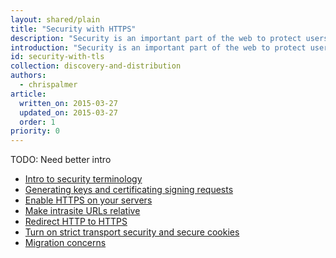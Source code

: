 ```yaml
---
layout: shared/plain
title: "Security with HTTPS"
description: "Security is an important part of the web to protect users and moving forward TLS support will be required to use new and exciting APIs in the future."
introduction: "Security is an important part of the web to protect users and moving forward TLS support will be required to use new and exciting APIs in the future."
id: security-with-tls
collection: discovery-and-distribution
authors:
  - chrispalmer
article:
  written_on: 2015-03-27
  updated_on: 2015-03-27
  order: 1
priority: 0
---
```


TODO: Need better intro

<ul>
  <li><a href="intro-to-security-terminology.html">Intro to security terminology</a></li>
  <li><a href="generating-keys-and-csr.html">Generating keys and certificating signing requests</a></li>
  <li><a href="enable-https-on-your-server.html">Enable HTTPS on your servers</a></li>
  <li><a href="make-intra-site-urls-relative.html">Make intrasite URLs relative</a></li>
  <li><a href="redirect-http-to-https.html">Redirect HTTP to HTTPS</a></li>
  <li><a href="turn-on-strict-transport-security-and-secure-cookies.html">Turn on strict transport security and secure cookies</a></li>
  <li><a href="migration-concerns.html">Migration concerns</a></li>
</ul>
